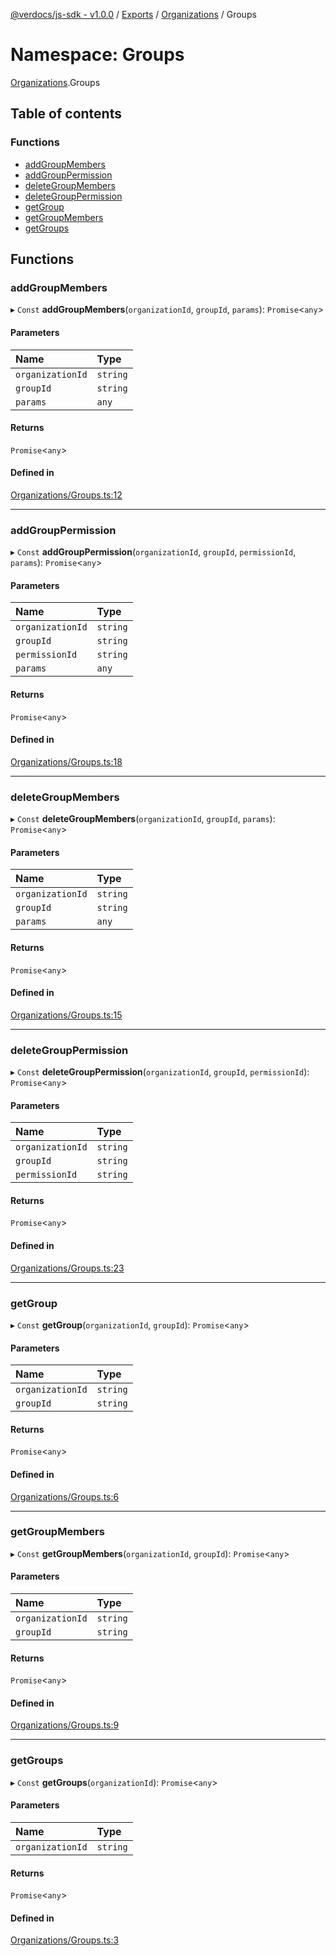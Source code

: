 [@verdocs/js-sdk - v1.0.0](../README.md) / [Exports](../modules.md) / [Organizations](Organizations.md) / Groups

# Namespace: Groups

[Organizations](Organizations.md).Groups

## Table of contents

### Functions

- [addGroupMembers](Organizations.Groups.md#addgroupmembers)
- [addGroupPermission](Organizations.Groups.md#addgrouppermission)
- [deleteGroupMembers](Organizations.Groups.md#deletegroupmembers)
- [deleteGroupPermission](Organizations.Groups.md#deletegrouppermission)
- [getGroup](Organizations.Groups.md#getgroup)
- [getGroupMembers](Organizations.Groups.md#getgroupmembers)
- [getGroups](Organizations.Groups.md#getgroups)

## Functions

### addGroupMembers

▸ `Const` **addGroupMembers**(`organizationId`, `groupId`, `params`): `Promise`<`any`\>

#### Parameters

| Name | Type |
| :------ | :------ |
| `organizationId` | `string` |
| `groupId` | `string` |
| `params` | `any` |

#### Returns

`Promise`<`any`\>

#### Defined in

[Organizations/Groups.ts:12](https://github.com/Verdocs/js-sdk/blob/34c7ea0/src/Organizations/Groups.ts#L12)

___

### addGroupPermission

▸ `Const` **addGroupPermission**(`organizationId`, `groupId`, `permissionId`, `params`): `Promise`<`any`\>

#### Parameters

| Name | Type |
| :------ | :------ |
| `organizationId` | `string` |
| `groupId` | `string` |
| `permissionId` | `string` |
| `params` | `any` |

#### Returns

`Promise`<`any`\>

#### Defined in

[Organizations/Groups.ts:18](https://github.com/Verdocs/js-sdk/blob/34c7ea0/src/Organizations/Groups.ts#L18)

___

### deleteGroupMembers

▸ `Const` **deleteGroupMembers**(`organizationId`, `groupId`, `params`): `Promise`<`any`\>

#### Parameters

| Name | Type |
| :------ | :------ |
| `organizationId` | `string` |
| `groupId` | `string` |
| `params` | `any` |

#### Returns

`Promise`<`any`\>

#### Defined in

[Organizations/Groups.ts:15](https://github.com/Verdocs/js-sdk/blob/34c7ea0/src/Organizations/Groups.ts#L15)

___

### deleteGroupPermission

▸ `Const` **deleteGroupPermission**(`organizationId`, `groupId`, `permissionId`): `Promise`<`any`\>

#### Parameters

| Name | Type |
| :------ | :------ |
| `organizationId` | `string` |
| `groupId` | `string` |
| `permissionId` | `string` |

#### Returns

`Promise`<`any`\>

#### Defined in

[Organizations/Groups.ts:23](https://github.com/Verdocs/js-sdk/blob/34c7ea0/src/Organizations/Groups.ts#L23)

___

### getGroup

▸ `Const` **getGroup**(`organizationId`, `groupId`): `Promise`<`any`\>

#### Parameters

| Name | Type |
| :------ | :------ |
| `organizationId` | `string` |
| `groupId` | `string` |

#### Returns

`Promise`<`any`\>

#### Defined in

[Organizations/Groups.ts:6](https://github.com/Verdocs/js-sdk/blob/34c7ea0/src/Organizations/Groups.ts#L6)

___

### getGroupMembers

▸ `Const` **getGroupMembers**(`organizationId`, `groupId`): `Promise`<`any`\>

#### Parameters

| Name | Type |
| :------ | :------ |
| `organizationId` | `string` |
| `groupId` | `string` |

#### Returns

`Promise`<`any`\>

#### Defined in

[Organizations/Groups.ts:9](https://github.com/Verdocs/js-sdk/blob/34c7ea0/src/Organizations/Groups.ts#L9)

___

### getGroups

▸ `Const` **getGroups**(`organizationId`): `Promise`<`any`\>

#### Parameters

| Name | Type |
| :------ | :------ |
| `organizationId` | `string` |

#### Returns

`Promise`<`any`\>

#### Defined in

[Organizations/Groups.ts:3](https://github.com/Verdocs/js-sdk/blob/34c7ea0/src/Organizations/Groups.ts#L3)
